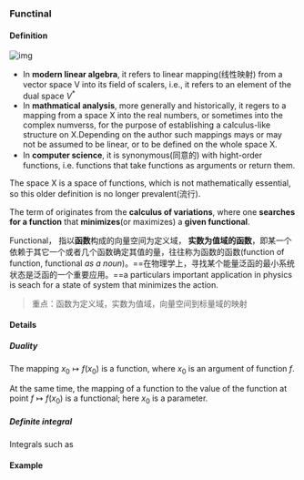 ### Functinal 

#### Definition



![img](https://upload.wikimedia.org/wikipedia/commons/thumb/5/5a/Arclength.svg/2560px-Arclength.svg.png)



- In **modern linear algebra**, it refers to linear mapping(线性映射) from a vector space V into its field of scalers, i.e., it refers to an element of the dual space $V^*$
- In **mathmatical analysis**, more generally and historically, it regers to a mapping from a space X into the real numbers, or sometimes into the complex numverss, for the purpose of establishing a calculus-like structure on X.Depending on the author such mappings mays or may not be assumed to be linear, or to be defined on the whole space X.
- In **computer science**, it is synonymous(同意的) with hight-order functions, i.e. functions that take functions as arguments or return them.

The space X is a space of functions, which is not mathematically essential, so this older definition is no longer prevalent(流行).

The term of originates from the **calculus of variations**, where one **searches for a function** that **minimizes**(or maximizes) a **given functional**.

Functional， 指以**函数**构成的向量空间为定义域， **实数为值域的函数**，即某一个依赖于其它一个或者几个函数确定其值的量，往往称为函数的函数(function of function, functional *as a noun*)。==在物理学上，寻找某个能量泛函的最小系统状态是泛函的一个重要应用。==a particulars important application in physics is seach for a state of system that minimizes the action.

>  重点：函数为定义域，实数为值域，向量空间到标量域的映射



#### Details

##### Duality

The mapping $x_0 \mapsto f(x_0)$ is a function, where $x_0$ is an argument of function $f$.

At the same time, the mapping of a function to the value of the function at point $f \mapsto f(x_0)$ is a functional; here $x_0$ is a parameter.

##### Definite integral

Integrals such as 







#### Example



